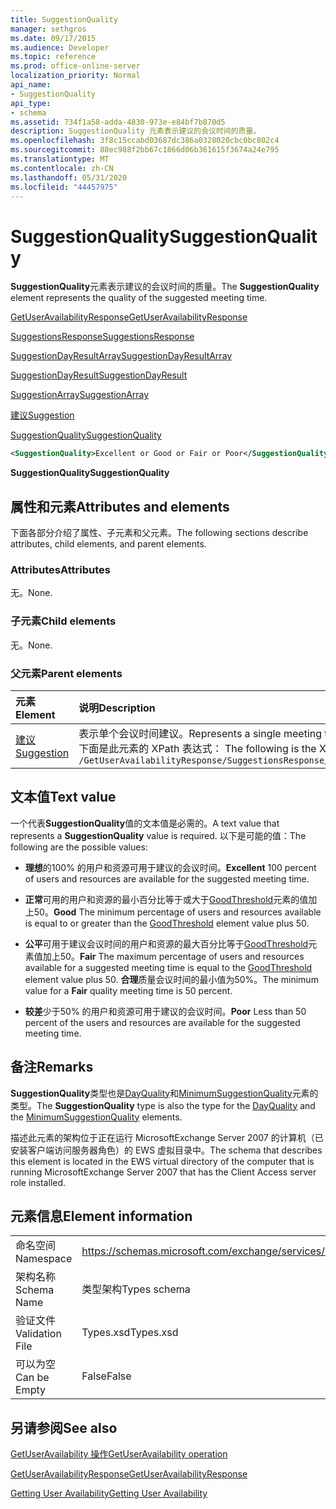 ```yaml
---
title: SuggestionQuality
manager: sethgros
ms.date: 09/17/2015
ms.audience: Developer
ms.topic: reference
ms.prod: office-online-server
localization_priority: Normal
api_name:
- SuggestionQuality
api_type:
- schema
ms.assetid: 734f1a58-adda-4830-973e-e84bf7b870d5
description: SuggestionQuality 元素表示建议的会议时间的质量。
ms.openlocfilehash: 3f8c15ccabd03687dc386a0328020cbc0bc802c4
ms.sourcegitcommit: 88ec988f2bb67c1866d06b361615f3674a24e795
ms.translationtype: MT
ms.contentlocale: zh-CN
ms.lasthandoff: 05/31/2020
ms.locfileid: "44457975"
---
```

# <a name="suggestionquality"></a><span data-ttu-id="76dca-103">SuggestionQuality</span><span class="sxs-lookup"><span data-stu-id="76dca-103">SuggestionQuality</span></span>

<span data-ttu-id="76dca-104">**SuggestionQuality**元素表示建议的会议时间的质量。</span><span class="sxs-lookup"><span data-stu-id="76dca-104">The **SuggestionQuality** element represents the quality of the suggested meeting time.</span></span> 
  
[<span data-ttu-id="76dca-105">GetUserAvailabilityResponse</span><span class="sxs-lookup"><span data-stu-id="76dca-105">GetUserAvailabilityResponse</span></span>](getuseravailabilityresponse.md)
  
[<span data-ttu-id="76dca-106">SuggestionsResponse</span><span class="sxs-lookup"><span data-stu-id="76dca-106">SuggestionsResponse</span></span>](suggestionsresponse.md)
  
[<span data-ttu-id="76dca-107">SuggestionDayResultArray</span><span class="sxs-lookup"><span data-stu-id="76dca-107">SuggestionDayResultArray</span></span>](suggestiondayresultarray.md)
  
[<span data-ttu-id="76dca-108">SuggestionDayResult</span><span class="sxs-lookup"><span data-stu-id="76dca-108">SuggestionDayResult</span></span>](suggestiondayresult.md)
  
[<span data-ttu-id="76dca-109">SuggestionArray</span><span class="sxs-lookup"><span data-stu-id="76dca-109">SuggestionArray</span></span>](suggestionarray.md)
  
[<span data-ttu-id="76dca-110">建议</span><span class="sxs-lookup"><span data-stu-id="76dca-110">Suggestion</span></span>](suggestion.md)
  
[<span data-ttu-id="76dca-111">SuggestionQuality</span><span class="sxs-lookup"><span data-stu-id="76dca-111">SuggestionQuality</span></span>](suggestionquality.md)
  
```xml
<SuggestionQuality>Excellent or Good or Fair or Poor</SuggestionQuality>
```

 <span data-ttu-id="76dca-112">**SuggestionQuality**</span><span class="sxs-lookup"><span data-stu-id="76dca-112">**SuggestionQuality**</span></span>
## <a name="attributes-and-elements"></a><span data-ttu-id="76dca-113">属性和元素</span><span class="sxs-lookup"><span data-stu-id="76dca-113">Attributes and elements</span></span>

<span data-ttu-id="76dca-114">下面各部分介绍了属性、子元素和父元素。</span><span class="sxs-lookup"><span data-stu-id="76dca-114">The following sections describe attributes, child elements, and parent elements.</span></span>
  
### <a name="attributes"></a><span data-ttu-id="76dca-115">Attributes</span><span class="sxs-lookup"><span data-stu-id="76dca-115">Attributes</span></span>

<span data-ttu-id="76dca-116">无。</span><span class="sxs-lookup"><span data-stu-id="76dca-116">None.</span></span>
  
### <a name="child-elements"></a><span data-ttu-id="76dca-117">子元素</span><span class="sxs-lookup"><span data-stu-id="76dca-117">Child elements</span></span>

<span data-ttu-id="76dca-118">无。</span><span class="sxs-lookup"><span data-stu-id="76dca-118">None.</span></span>
  
### <a name="parent-elements"></a><span data-ttu-id="76dca-119">父元素</span><span class="sxs-lookup"><span data-stu-id="76dca-119">Parent elements</span></span>

|<span data-ttu-id="76dca-120">**元素**</span><span class="sxs-lookup"><span data-stu-id="76dca-120">**Element**</span></span>|<span data-ttu-id="76dca-121">**说明**</span><span class="sxs-lookup"><span data-stu-id="76dca-121">**Description**</span></span>|
|:-----|:-----|
|[<span data-ttu-id="76dca-122">建议</span><span class="sxs-lookup"><span data-stu-id="76dca-122">Suggestion</span></span>](suggestion.md) <br/> |<span data-ttu-id="76dca-123">表示单个会议时间建议。</span><span class="sxs-lookup"><span data-stu-id="76dca-123">Represents a single meeting time suggestion.</span></span>  <br/> <span data-ttu-id="76dca-124">下面是此元素的 XPath 表达式： </span><span class="sxs-lookup"><span data-stu-id="76dca-124">The following is the XPath expression to this element:</span></span>  <br/>  `/GetUserAvailabilityResponse/SuggestionsResponse/SuggestionDayResultArray/SuggestionDayResult[i]/SuggestionArray/Suggestion[i]` <br/> |
   
## <a name="text-value"></a><span data-ttu-id="76dca-125">文本值</span><span class="sxs-lookup"><span data-stu-id="76dca-125">Text value</span></span>

<span data-ttu-id="76dca-126">一个代表**SuggestionQuality**值的文本值是必需的。</span><span class="sxs-lookup"><span data-stu-id="76dca-126">A text value that represents a **SuggestionQuality** value is required.</span></span> <span data-ttu-id="76dca-127">以下是可能的值：</span><span class="sxs-lookup"><span data-stu-id="76dca-127">The following are the possible values:</span></span> 
  
- <span data-ttu-id="76dca-128">**理想**的100% 的用户和资源可用于建议的会议时间。</span><span class="sxs-lookup"><span data-stu-id="76dca-128">**Excellent** 100 percent of users and resources are available for the suggested meeting time.</span></span> 
    
- <span data-ttu-id="76dca-129">**正常**可用的用户和资源的最小百分比等于或大于[GoodThreshold](goodthreshold.md)元素的值加上50。</span><span class="sxs-lookup"><span data-stu-id="76dca-129">**Good** The minimum percentage of users and resources available is equal to or greater than the [GoodThreshold](goodthreshold.md) element value plus 50.</span></span> 
    
- <span data-ttu-id="76dca-130">**公平**可用于建议会议时间的用户和资源的最大百分比等于[GoodThreshold](goodthreshold.md)元素值加上50。</span><span class="sxs-lookup"><span data-stu-id="76dca-130">**Fair** The maximum percentage of users and resources available for a suggested meeting time is equal to the [GoodThreshold](goodthreshold.md) element value plus 50.</span></span> <span data-ttu-id="76dca-131">**合理**质量会议时间的最小值为50%。</span><span class="sxs-lookup"><span data-stu-id="76dca-131">The minimum value for a **Fair** quality meeting time is 50 percent.</span></span> 
    
- <span data-ttu-id="76dca-132">**较差**少于50% 的用户和资源可用于建议的会议时间。</span><span class="sxs-lookup"><span data-stu-id="76dca-132">**Poor** Less than 50 percent of the users and resources are available for the suggested meeting time.</span></span> 
    
## <a name="remarks"></a><span data-ttu-id="76dca-133">备注</span><span class="sxs-lookup"><span data-stu-id="76dca-133">Remarks</span></span>

<span data-ttu-id="76dca-134">**SuggestionQuality**类型也是[DayQuality](dayquality.md)和[MinimumSuggestionQuality](minimumsuggestionquality.md)元素的类型。</span><span class="sxs-lookup"><span data-stu-id="76dca-134">The **SuggestionQuality** type is also the type for the [DayQuality](dayquality.md) and the [MinimumSuggestionQuality](minimumsuggestionquality.md) elements.</span></span> 
  
<span data-ttu-id="76dca-135">描述此元素的架构位于正在运行 MicrosoftExchange Server 2007 的计算机（已安装客户端访问服务器角色）的 EWS 虚拟目录中。</span><span class="sxs-lookup"><span data-stu-id="76dca-135">The schema that describes this element is located in the EWS virtual directory of the computer that is running MicrosoftExchange Server 2007 that has the Client Access server role installed.</span></span>
  
## <a name="element-information"></a><span data-ttu-id="76dca-136">元素信息</span><span class="sxs-lookup"><span data-stu-id="76dca-136">Element information</span></span>

|||
|:-----|:-----|
|<span data-ttu-id="76dca-137">命名空间</span><span class="sxs-lookup"><span data-stu-id="76dca-137">Namespace</span></span>  <br/> |https://schemas.microsoft.com/exchange/services/2006/types  <br/> |
|<span data-ttu-id="76dca-138">架构名称</span><span class="sxs-lookup"><span data-stu-id="76dca-138">Schema Name</span></span>  <br/> |<span data-ttu-id="76dca-139">类型架构</span><span class="sxs-lookup"><span data-stu-id="76dca-139">Types schema</span></span>  <br/> |
|<span data-ttu-id="76dca-140">验证文件</span><span class="sxs-lookup"><span data-stu-id="76dca-140">Validation File</span></span>  <br/> |<span data-ttu-id="76dca-141">Types.xsd</span><span class="sxs-lookup"><span data-stu-id="76dca-141">Types.xsd</span></span>  <br/> |
|<span data-ttu-id="76dca-142">可以为空</span><span class="sxs-lookup"><span data-stu-id="76dca-142">Can be Empty</span></span>  <br/> |<span data-ttu-id="76dca-143">False</span><span class="sxs-lookup"><span data-stu-id="76dca-143">False</span></span>  <br/> |
   
## <a name="see-also"></a><span data-ttu-id="76dca-144">另请参阅</span><span class="sxs-lookup"><span data-stu-id="76dca-144">See also</span></span>



[<span data-ttu-id="76dca-145">GetUserAvailability 操作</span><span class="sxs-lookup"><span data-stu-id="76dca-145">GetUserAvailability operation</span></span>](getuseravailability-operation.md)
  
[<span data-ttu-id="76dca-146">GetUserAvailabilityResponse</span><span class="sxs-lookup"><span data-stu-id="76dca-146">GetUserAvailabilityResponse</span></span>](getuseravailabilityresponse.md)


[<span data-ttu-id="76dca-147">Getting User Availability</span><span class="sxs-lookup"><span data-stu-id="76dca-147">Getting User Availability</span></span>](https://msdn.microsoft.com/library/d4133fcb-9b0f-4e6b-aadf-a389da83516a%28Office.15%29.aspx)

